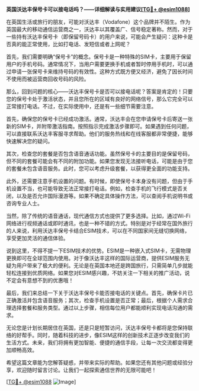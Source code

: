 **英国沃达丰保号卡可以接电话吗？——详细解读与实用建议[[TG💪+ @esim1088](https://t.me/s/esim1088)]**

在英国生活或旅行的朋友，可能对沃达丰（Vodafone）这个品牌并不陌生。作为英国最大的移动通信运营商之一，沃达丰以其覆盖广、信号稳定著称。然而，对于一些持有沃达丰保号卡（即保留号码卡）的用户来说，可能会产生疑问：这种卡是否真的能正常使用，比如打电话、发短信或者上网呢？

首先，我们需要明确“保号卡”的概念。保号卡是一种特殊的SIM卡，主要用于保留用户的手机号码。通常情况下，当用户需要更换手机或者暂时停用手机时，可以通过申请一张保号卡来维持号码的有效性。这种方式既方便又经济，避免了因长时间不使用而被运营商回收号码的风险。

那么，回到问题的核心——沃达丰保号卡是否可以接电话呢？答案是肯定的！只要您的保号卡处于激活状态，并且您所在的区域有良好的网络信号，那么它完全可以正常接打电话。不过，在实际使用中，还是有一些细节需要注意。

首先，确保您的保号卡已经成功激活。通常，沃达丰会在您申请保号卡后寄送一张新的SIM卡，并附带激活指南。按照指示完成激活步骤即可。如果遇到任何问题，可以直接联系沃达丰客服寻求帮助。他们的服务热线和在线客服都非常便捷，能够快速解决您的疑问。

其次，检查您的套餐是否包含语音通话功能。虽然保号卡的主要目的是保留号码，但不同的套餐可能会有不同的附加功能。如果您发现无法接听电话，可能是由于您的套餐未包含语音服务。此时，您可以考虑升级套餐，以获得更全面的功能支持。

此外，还需要注意手机设置的问题。有时候，即使保号卡本身没有问题，但由于手机设置不当，也可能导致无法正常接打电话。例如，检查手机的飞行模式是否关闭，以及是否允许国际漫游等。如果不确定具体操作方法，可以查阅手机说明书或咨询专业人士。

当然，除了传统的语音通话，现代通信方式也提供了更多选择。比如，通过Wi-Fi网络进行视频通话或即时通讯，也是一种不错的方式。特别是对于经常在国外旅行的人来说，利用沃达丰保号卡结合ESIM技术，可以在不同国家间无缝切换网络，享受更加灵活的通信体验。

说到这里，不得不提一下ESIM技术的优势。ESIM是一种嵌入式SIM卡，无需物理更换即可在全球范围内使用。对于像沃达丰这样的国际运营商，提供ESIM服务无疑为用户带来了极大的便利。无论是在英国本地还是跨国旅行，只需简单几步就能轻松连接到优质网络。如果您对ESIM感兴趣，不妨关注一下相关的推广活动，说不定会有意想不到的优惠哦！

最后，我们来总结一下关于沃达丰保号卡能否接电话的关键点。首先，确保卡片已正确激活并包含语音服务；其次，检查手机设置是否正常；最后，根据个人需求合理选择套餐和服务类型。通过以上步骤，相信每位用户都能顺利实现电话沟通的需求。

无论您是计划长期居住在英国，还是只是短暂访问，沃达丰保号卡都将是您保持联络的好帮手。同时，随着科技的进步，像ESIM这样的创新技术正逐步改变我们的生活方式。未来，我们将拥有更加智能、便捷的通信手段，让每一次交流都变得更加顺畅高效。

希望这篇文章能为您解答疑惑，并带来实际的帮助。如果您还有其他问题或经验分享，欢迎随时留言讨论。让我们一起探索通信世界的无限可能吧！

[[TG💪+ @esim1088](https://t.me/s/esim1088) ![Image](https://i.postimg.cc/4NQfJmqS/Snipaste-2025-05-13-00-14-12.png)]